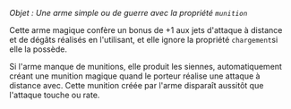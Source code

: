 *Objet : Une arme simple ou de guerre avec la propriété `munition`*

Cette arme magique confère un bonus de +1 aux jets d'attaque à distance et de dégâts réalisés en l'utilisant, et elle ignore la propriété `chargement`si elle la possède.

Si l'arme manque de munitions, elle produit les siennes, automatiquement créant une munition magique quand le porteur réalise une attaque à distance avec. Cette munition créée par l'arme disparaît aussitôt que l'attaque touche ou rate.
